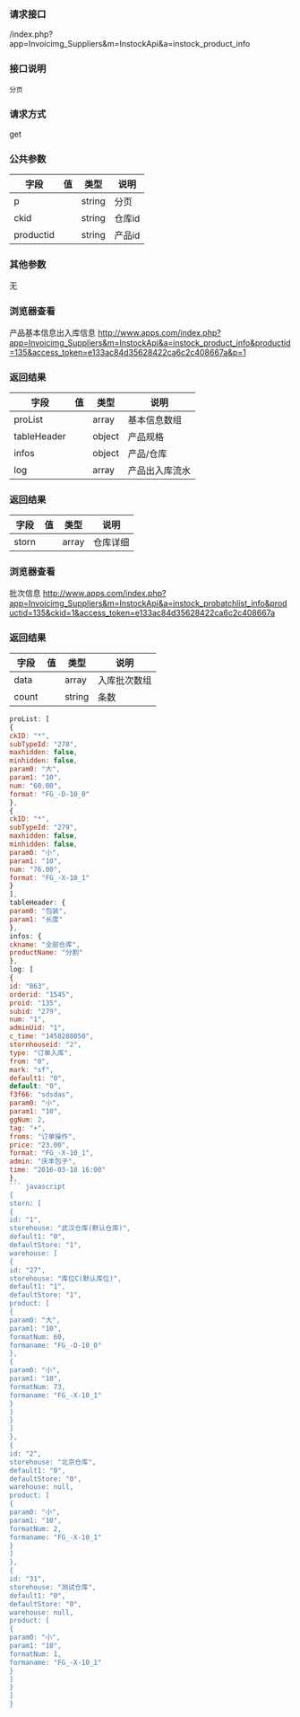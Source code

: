 ### **请求接口**
/index.php?app=Invoicimg_Suppliers&m=InstockApi&a=instock_product_info

### **接口说明**
`分页`

### **请求方式**
get

### **公共参数** 
|字段       |值             |类型    |说明           |
| --------- |--------      |--------|--------       |
|p          |              |string |分页         |
|ckid       |              |string |仓库id|
|productid  |              |string |产品id|
### **其他参数**
无
### **浏览器查看**
产品基本信息出入库信息 http://www.apps.com/index.php?app=Invoicimg_Suppliers&m=InstockApi&a=instock_product_info&productid=135&access_token=e133ac84d35628422ca6c2c408667a&p=1


### **返回结果**
|字段       |值             |类型    |说明           |
| --------- |--------      |--------|--------       |
|proList    |         | array |基本信息数组 |
|tableHeader|         | object | 产品规格 |
|infos|         | object | 产品/仓库 |
|log|         | array | 产品出入库流水 |




### **返回结果**
|字段       |值             |类型    |说明           |
| --------- |--------      |--------|--------       |
|storn|       | array | 仓库详细 |


### **浏览器查看**
批次信息 http://www.apps.com/index.php?app=Invoicimg_Suppliers&m=InstockApi&a=instock_probatchlist_info&productid=135&ckid=1&access_token=e133ac84d35628422ca6c2c408667a


### **返回结果**
|字段       |值             |类型    |说明           |
| --------- |--------      |--------|--------       |
|data|       | array | 入库批次数组 |
|count|       | string | 条数 |



``` javascript
proList: [
{
ckID: "*",
subTypeId: "278",
maxhidden: false,
minhidden: false,
param0: "大",
param1: "10",
num: "60.00",
format: "FG_-D-10_0"
},
{
ckID: "*",
subTypeId: "279",
maxhidden: false,
minhidden: false,
param0: "小",
param1: "10",
num: "76.00",
format: "FG_-X-10_1"
}
],
tableHeader: {
param0: "包装",
param1: "长度"
},
infos: {
ckname: "全部仓库",
productName: "分割"
},
log: [
{
id: "863",
orderid: "1545",
proid: "135",
subid: "279",
num: "1",
adminUid: "1",
c_time: "1458288050",
stornhouseid: "2",
type: "订单入库",
from: "0",
mark: "sf",
default1: "0",
default: "0",
f3f66: "sdsdas",
param0: "小",
param1: "10",
ggNum: 2,
tag: "+",
froms: "订单操作",
price: "23.00",
format: "FG_-X-10_1",
admin: "庆丰包子",
time: "2016-03-18 16:00"
},
``` javascript
{
storn: [
{
id: "1",
storehouse: "武汉仓库(默认仓库)",
default1: "0",
defaultStore: "1",
warehouse: [
{
id: "27",
storehouse: "库位C(默认库位)",
default1: "1",
defaultStore: "1",
product: [
{
param0: "大",
param1: "10",
formatNum: 60,
formaname: "FG_-D-10_0"
},
{
param0: "小",
param1: "10",
formatNum: 73,
formaname: "FG_-X-10_1"
}
]
}
]
},
{
id: "2",
storehouse: "北京仓库",
default1: "0",
defaultStore: "0",
warehouse: null,
product: [
{
param0: "小",
param1: "10",
formatNum: 2,
formaname: "FG_-X-10_1"
}
]
},
{
id: "31",
storehouse: "测试仓库",
default1: "0",
defaultStore: "0",
warehouse: null,
product: [
{
param0: "小",
param1: "10",
formatNum: 1,
formaname: "FG_-X-10_1"
}
]
}
]
}
